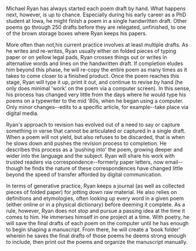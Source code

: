 Michael Ryan has always started each poem draft by hand. What happens next, however, is up to chance. Especially during his early career as a PhD student at Iowa, he might finish a poem in a single handwritten draft. Other poems go through 250 drafts before they are relegated, unfinished, to one of the brown storage boxes where Ryan keeps his papers. 

More often than not,his current practice involves at least multiple drafts. As he writes and re-writes, Ryan usually either on folded pieces of typing paper or on yellow legal pads, Ryan crosses things out or writes in alternative words and lines on the handwritten draft. If completion eludes him beyond this phase, he will re-copy the entire poem as many times as it takes to come closer to a finished product. Once the poem reaches this stage, Ryan will type it up, print it out, and continue to revise by hand (he only does minimal 'work' on the poem via a computer screen). In this sense, his process has changed very little from the days where he would type his poems on a typewriter to the mid '80s, when he began using a computer. Only minor changes--edits to a specific article, for example--take place via digital media. 

Ryan's approach to revision has evolved out of a need to say or capture something in verse that cannot be articulated or captured in a single draft. When a poem will not yield, but also refuses to be discarded, that is when he slows down and pushes the revision process to completion. He describes this process as a 'pushing into' the poem, growing deeper and wider into the language and the subject. Ryan will share his work with trusted readers via correspondence--formerly paper letters, now email--though he finds the nature of these correspondences have changed little beyond the speed of transfer afforded by digital communication. 

In terms of generative practice, Ryan keeps a journal (as well as collected pieces of folded paper) for jotting down raw material. He also relies on definitions and etymologies, often looking up every word in a given poem (either online or in a physical dictionary) before deeming it complete. As a rule, however, Ryan does not stop and pursue a passing idea at the time it comes to him. He immerses himself in one project at a time. With poetry, he will save the final drafts of each poem on the computer until he has enough to begin shaping a manuscript. From there, he will create a 'book folder' wherein he saves the final drafts of those poems he deems strong enough to include, then print out the poems and organize the manuscript manually. 

